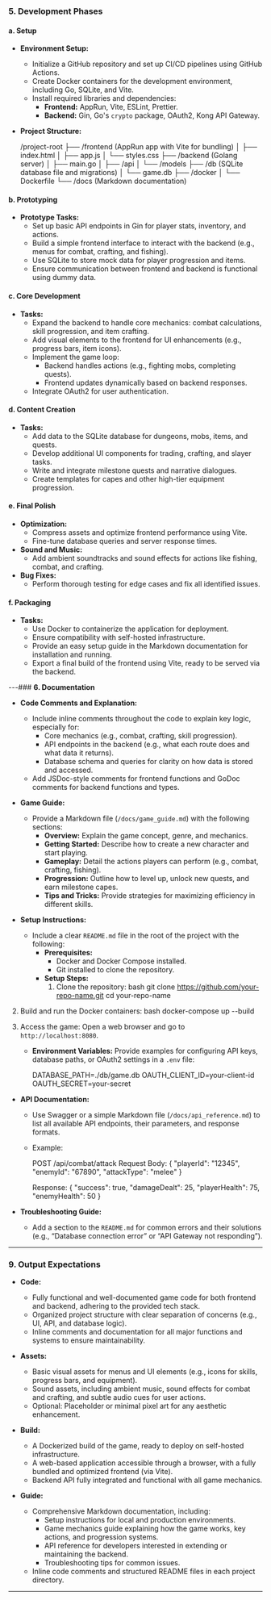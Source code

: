 

### **5. Development Phases**

#### **a. Setup**  
- **Environment Setup:**  
  - Initialize a GitHub repository and set up CI/CD pipelines using GitHub Actions.  
  - Create Docker containers for the development environment, including Go, SQLite, and Vite.  
  - Install required libraries and dependencies:  
    - **Frontend:** AppRun, Vite, ESLint, Prettier.  
    - **Backend:** Gin, Go's `crypto` package, OAuth2, Kong API Gateway.  

- **Project Structure:**

  /project-root
  ├── /frontend (AppRun app with Vite for bundling)
  │   ├── index.html
  │   ├── app.js
  │   └── styles.css
  ├── /backend (Golang server)
  │   ├── main.go
  │   ├── /api
  │   └── /models
  ├── /db (SQLite database file and migrations)
  │   └── game.db
  ├── /docker
  │   └── Dockerfile
  └── /docs (Markdown documentation)
  
#### **b. Prototyping**  
- **Prototype Tasks:**  
  - Set up basic API endpoints in Gin for player stats, inventory, and actions.  
  - Build a simple frontend interface to interact with the backend (e.g., menus for combat, crafting, and fishing).  
  - Use SQLite to store mock data for player progression and items.  
  - Ensure communication between frontend and backend is functional using dummy data.  

#### **c. Core Development**  
- **Tasks:**  
  - Expand the backend to handle core mechanics: combat calculations, skill progression, and item crafting.  
  - Add visual elements to the frontend for UI enhancements (e.g., progress bars, item icons).  
  - Implement the game loop:  
    - Backend handles actions (e.g., fighting mobs, completing quests).  
    - Frontend updates dynamically based on backend responses.  
  - Integrate OAuth2 for user authentication.  

#### **d. Content Creation**  
- **Tasks:**  
  - Add data to the SQLite database for dungeons, mobs, items, and quests.  
  - Develop additional UI components for trading, crafting, and slayer tasks.  
  - Write and integrate milestone quests and narrative dialogues.  
  - Create templates for capes and other high-tier equipment progression.  

#### **e. Final Polish**  
- **Optimization:**  
  - Compress assets and optimize frontend performance using Vite.  
  - Fine-tune database queries and server response times.  
- **Sound and Music:**  
  - Add ambient soundtracks and sound effects for actions like fishing, combat, and crafting.  
- **Bug Fixes:**  
  - Perform thorough testing for edge cases and fix all identified issues.  

#### **f. Packaging**  
- **Tasks:**  
  - Use Docker to containerize the application for deployment.  
  - Ensure compatibility with self-hosted infrastructure.  
  - Provide an easy setup guide in the Markdown documentation for installation and running.  
  - Export a final build of the frontend using Vite, ready to be served via the backend.  

---### **6. Documentation**

- **Code Comments and Explanation:**  
  - Include inline comments throughout the code to explain key logic, especially for:  
    - Core mechanics (e.g., combat, crafting, skill progression).  
    - API endpoints in the backend (e.g., what each route does and what data it returns).  
    - Database schema and queries for clarity on how data is stored and accessed.  
  - Add JSDoc-style comments for frontend functions and GoDoc comments for backend functions and types.  

- **Game Guide:**  
  - Provide a Markdown file (`/docs/game_guide.md`) with the following sections:  
    - **Overview:** Explain the game concept, genre, and mechanics.  
    - **Getting Started:** Describe how to create a new character and start playing.  
    - **Gameplay:** Detail the actions players can perform (e.g., combat, crafting, fishing).  
    - **Progression:** Outline how to level up, unlock new quests, and earn milestone capes.  
    - **Tips and Tricks:** Provide strategies for maximizing efficiency in different skills.  

- **Setup Instructions:**  
  - Include a clear `README.md` file in the root of the project with the following:  
    - **Prerequisites:**  
      - Docker and Docker Compose installed.  
      - Git installed to clone the repository.  
    - **Setup Steps:**  
      1. Clone the repository:
bash
         git clone https://github.com/your-repo-name.git
         cd your-repo-name
         
2. Build and run the Docker containers:
bash
         docker-compose up --build
         
3. Access the game: Open a web browser and go to `http://localhost:8080`.  

    - **Environment Variables:** Provide examples for configuring API keys, database paths, or OAuth2 settings in a `.env` file:

      DATABASE_PATH=./db/game.db
      OAUTH_CLIENT_ID=your-client-id
      OAUTH_SECRET=your-secret
      
- **API Documentation:**  
  - Use Swagger or a simple Markdown file (`/docs/api_reference.md`) to list all available API endpoints, their parameters, and response formats.  
  - Example:

    POST /api/combat/attack
    Request Body:
    {
        "playerId": "12345",
        "enemyId": "67890",
        "attackType": "melee"
    }

    Response:
    {
        "success": true,
        "damageDealt": 25,
        "playerHealth": 75,
        "enemyHealth": 50
    }
    
- **Troubleshooting Guide:**  
  - Add a section to the `README.md` for common errors and their solutions (e.g., “Database connection error” or “API Gateway not responding”).  

---

### **9. Output Expectations**

- **Code:**  
  - Fully functional and well-documented game code for both frontend and backend, adhering to the provided tech stack.  
  - Organized project structure with clear separation of concerns (e.g., UI, API, and database logic).  
  - Inline comments and documentation for all major functions and systems to ensure maintainability.  

- **Assets:**  
  - Basic visual assets for menus and UI elements (e.g., icons for skills, progress bars, and equipment).  
  - Sound assets, including ambient music, sound effects for combat and crafting, and subtle audio cues for user actions.  
  - Optional: Placeholder or minimal pixel art for any aesthetic enhancement.  

- **Build:**  
  - A Dockerized build of the game, ready to deploy on self-hosted infrastructure.  
  - A web-based application accessible through a browser, with a fully bundled and optimized frontend (via Vite).  
  - Backend API fully integrated and functional with all game mechanics.  

- **Guide:**  
  - Comprehensive Markdown documentation, including:  
    - Setup instructions for local and production environments.  
    - Game mechanics guide explaining how the game works, key actions, and progression systems.  
    - API reference for developers interested in extending or maintaining the backend.  
    - Troubleshooting tips for common issues.  
  - Inline code comments and structured README files in each project directory.  

---
